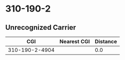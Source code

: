 # 310-190-2
## Unrecognized Carrier


| CGI | Nearest CGI | Distance |
|-----|-------------|----------|
| 310-190-2-4904 |  | 0.0 |
